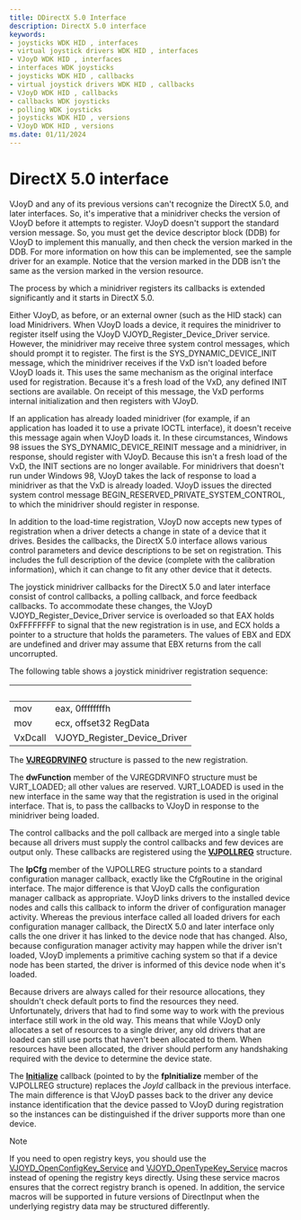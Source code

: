 ```yaml
---
title: DDirectX 5.0 Interface
description: DirectX 5.0 interface
keywords:
- joysticks WDK HID , interfaces
- virtual joystick drivers WDK HID , interfaces
- VJoyD WDK HID , interfaces
- interfaces WDK joysticks
- joysticks WDK HID , callbacks
- virtual joystick drivers WDK HID , callbacks
- VJoyD WDK HID , callbacks
- callbacks WDK joysticks
- polling WDK joysticks
- joysticks WDK HID , versions
- VJoyD WDK HID , versions
ms.date: 01/11/2024
---
```


# DirectX 5.0 interface

VJoyD and any of its previous versions can't recognize the DirectX 5.0, and later interfaces. So, it's imperative that a minidriver checks the version of VJoyD before it attempts to register. VJoyD doesn't support the standard version message. So, you must get the device descriptor block (DDB) for VJoyD to implement this manually, and then check the version marked in the DDB. For more information on how this can be implemented, see the sample driver for an example. Notice that the version marked in the DDB isn't the same as the version marked in the version resource.

The process by which a minidriver registers its callbacks is extended significantly and it starts in DirectX 5.0.

Either VJoyD, as before, or an external owner (such as the HID stack) can load Minidrivers. When VJoyD loads a device, it requires the minidriver to register itself using the VJoyD VJOYD_Register_Device_Driver service. However, the minidriver may receive three system control messages, which should prompt it to register. The first is the SYS_DYNAMIC_DEVICE_INIT message, which the minidriver receives if the VxD isn't loaded before VJoyD loads it. This uses the same mechanism as the original interface used for registration. Because it's a fresh load of the VxD, any defined INIT sections are available. On receipt of this message, the VxD performs internal initialization and then registers with VJoyD.

If an application has already loaded minidriver (for example, if an application has loaded it to use a private IOCTL interface), it doesn't receive this message again when VJoyD loads it. In these circumstances, Windows 98 issues the SYS_DYNAMIC_DEVICE_REINIT message and a minidriver, in response, should register with VJoyD. Because this isn't a fresh load of the VxD, the INIT sections are no longer available. For minidrivers that doesn't run under Windows 98, VJoyD takes the lack of response to load a minidriver as that the VxD is already loaded. VJoyD issues the directed system control message BEGIN_RESERVED_PRIVATE_SYSTEM_CONTROL, to which the minidriver should register in response.

In addition to the load-time registration, VJoyD now accepts new types of registration when a driver detects a change in state of a device that it drives. Besides the callbacks, the DirectX 5.0 interface allows various control parameters and device descriptions to be set on registration. This includes the full description of the device (complete with the calibration information), which it can change to fit any other device that it detects.

The joystick minidriver callbacks for the DirectX 5.0 and later interface consist of control callbacks, a polling callback, and force feedback callbacks. To accommodate these changes, the VJoyD VJOYD_Register_Device_Driver service is overloaded so that EAX holds 0xFFFFFFFF to signal that the new registration is in use, and ECX holds a pointer to a structure that holds the parameters. The values of EBX and EDX are undefined and driver may assume that EBX returns from the call uncorrupted.

The following table shows a joystick minidriver registration sequence:

| &nbsp; | &nbsp; |
|--|--|
| mov | eax, 0ffffffffh |
| mov | ecx, offset32 RegData |
| VxDcall | VJOYD_Register_Device_Driver |

The **[VJREGDRVINFO](/previous-versions/windows/hardware/drivers/ff543581(v=vs.85))** structure is passed to the new registration.

The **dwFunction** member of the VJREGDRVINFO structure must be VJRT_LOADED; all other values are reserved. VJRT_LOADED is used in the new interface in the same way that the registration is used in the original interface. That is, to pass the callbacks to VJoyD in response to the minidriver being loaded.

The control callbacks and the poll callback are merged into a single table because all drivers must supply the control callbacks and few devices are output only. These callbacks are registered using the **[VJPOLLREG](/previous-versions/windows/hardware/drivers/ff543577(v=vs.85))** structure.

The **lpCfg** member of the VJPOLLREG structure points to a standard configuration manager callback, exactly like the CfgRoutine in the original interface. The major difference is that VJoyD calls the configuration manager callback as appropriate. VJoyD links drivers to the installed device nodes and calls this callback to inform the driver of configuration manager activity. Whereas the previous interface called all loaded drivers for each configuration manager callback, the DirectX 5.0 and later interface only calls the one driver it has linked to the device node that has changed. Also, because configuration manager activity may happen while the driver isn't loaded, VJoyD implements a primitive caching system so that if a device node has been started, the driver is informed of this device node when it's loaded.

Because drivers are always called for their resource allocations, they shouldn't check default ports to find the resources they need. Unfortunately, drivers that had to find some way to work with the previous interface still work in the old way. This means that while VJoyD only allocates a set of resources to a single driver, any old drivers that are loaded can still use ports that haven't been allocated to them. When resources have been allocated, the driver should perform any handshaking required with the device to determine the device state.

The **[Initialize](/previous-versions/ff541025(v=vs.85))** callback (pointed to by the **fpInitialize** member of the VJPOLLREG structure) replaces the *JoyId* callback in the previous interface. The main difference is that VJoyD passes back to the driver any device instance identification that the device passed to VJoyD during registration so the instances can be distinguished if the driver supports more than one device.

> [!NOTE]
> If you need to open registry keys, you should use the [VJOYD_OpenConfigKey_Service](/previous-versions/ff543545(v=vs.85)) and [VJOYD_OpenTypeKey_Service](/previous-versions/ff543549(v=vs.85)) macros instead of opening the registry keys directly. Using these service macros ensures that the correct registry branch is opened. In addition, the service macros will be supported in future versions of DirectInput when the underlying registry data may be structured differently.
